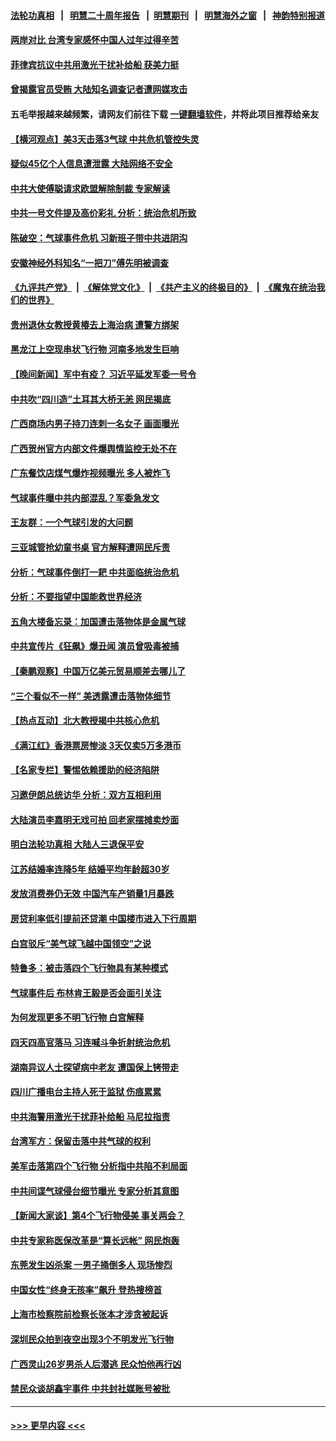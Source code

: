 #### [法轮功真相](https://github.com/gfw-breaker/truth/blob/master/README.md?t=0) &nbsp;&nbsp;|&nbsp;&nbsp; [明慧二十周年报告](https://github.com/gfw-breaker/mh-reports/blob/master/README.md?t=0) &nbsp;&nbsp;|&nbsp;&nbsp;[明慧期刊](https://github.com/gfw-breaker/mh-qikan) &nbsp;&nbsp;|&nbsp;&nbsp; [明慧海外之窗](https://github.com/gfw-breaker/mh-news/blob/master/README.md?t=0) &nbsp;&nbsp;|&nbsp;&nbsp; [神韵特别报道](https://github.com/gfw-breaker/mh-news/blob/master/shenyun.md?t=0)
#### [两岸对比 台湾专家感怀中国人过年过得辛苦](../pages/nsc413/n13929455.md?t=02150043) 
#### [菲律宾抗议中共用激光干扰补给船 获美力挺](../pages/nsc413/n13929657.md?t=02150043) 
#### [曾揭露官员受贿 大陆知名调查记者遭网媒攻击](../pages/nsc413/n13929587.md?t=02150043) 
#### 五毛举报越来越频繁，请网友们前往下载 [一键翻墙软件](https://github.com/gfw-breaker/ssr-accounts)，并将此项目推荐给亲友
#### [【横河观点】美3天击落3气球 中共危机管控失灵](../pages/nsc413/n13929694.md?t=02150043) 
#### [疑似45亿个人信息遭泄露 大陆网络不安全](../pages/nsc413/n13929515.md?t=02150043) 
#### [中共大使傅聪请求欧盟解除制裁 专家解读](../pages/nsc413/n13929204.md?t=02150043) 
#### [中共一号文件提及高价彩礼 分析：统治危机所致](../pages/nsc413/n13929501.md?t=02150043) 
#### [陈破空：气球事件危机 习新班子带中共进阴沟](../pages/nsc413/n13929396.md?t=02150043) 
#### [安徽神经外科知名“一把刀”傅先明被调查](../pages/nsc413/n13929537.md?t=02150043) 
#### [《九评共产党》](https://github.com/begood0513/9ping.md/blob/master/README.md) &nbsp;|&nbsp; [《解体党文化》](../../../../jtdwh.md/blob/master/README.md)  &nbsp;|&nbsp; [《共产主义的终极目的》](../../../../gczydzjmd.md/blob/master/README.md) &nbsp;|&nbsp; [《魔鬼在统治我们的世界》](../../../../mgztzwmdsj.md/blob/master/README.md) 
#### [贵州退休女教授黄椿去上海治病 遭警方绑架](../pages/nsc413/n13929546.md?t=02150043) 
#### [黑龙江上空现串状飞行物 河南多地发生巨响](../pages/nsc413/n13929502.md?t=02150043) 
#### [【晚间新闻】军中有疫？ 习近平延发军委一号令](../pages/nsc413/n13929503.md?t=02150043) 
#### [中共吹“四川造”土耳其大桥无恙 网民揭底](../pages/nsc413/n13929457.md?t=02150043) 
#### [广西商场内男子持刀连刺一名女子 画面曝光](../pages/nsc413/n13929426.md?t=02150043) 
#### [广西贺州官方内部文件爆舆情监控无处不在](../pages/nsc413/n13929391.md?t=02150043) 
#### [广东餐饮店煤气爆炸视频曝光 多人被炸飞](../pages/nsc413/n13929323.md?t=02150043) 
#### [气球事件曝中共内部混乱？军委急发文](../pages/nsc413/n13929343.md?t=02150043) 
#### [王友群：一个气球引发的大问题](../pages/nsc413/n13929207.md?t=02150043) 
#### [三亚城管抢幼童书桌 官方解释遭网民斥责](../pages/nsc413/n13929259.md?t=02150043) 
#### [分析：气球事件倒打一耙 中共面临统治危机](../pages/nsc413/n13929035.md?t=02150043) 
#### [分析：不要指望中国能救世界经济](../pages/nsc413/n13929174.md?t=02150043) 
#### [五角大楼备忘录：加国遭击落物体是金属气球](../pages/nsc413/n13929225.md?t=02150043) 
#### [中共宣传片《狂飙》爆丑闻 演员曾吸毒被捕](../pages/nsc413/n13929227.md?t=02150043) 
#### [【秦鹏观察】中国万亿美元贸易顺差去哪儿了](../pages/nsc413/n13929231.md?t=02150043) 
#### [“三个看似不一样” 美透露遭击落物体细节](../pages/nsc413/n13929144.md?t=02150043) 
#### [【热点互动】北大教授揭中共核心危机](../pages/nsc413/n13929201.md?t=02150043) 
#### [《满江红》香港票房惨淡 3天仅卖5万多港币](../pages/nsc413/n13929190.md?t=02150043) 
#### [【名家专栏】警惕依赖援助的经济陷阱](../pages/nsc413/n13928980.md?t=02150043) 
#### [习邀伊朗总统访华 分析：双方互相利用](../pages/nsc413/n13928889.md?t=02150043) 
#### [大陆演员李嘉明无戏可拍 回老家摆摊卖炒面](../pages/nsc413/n13929153.md?t=02150043) 
#### [明白法轮功真相 大陆人三退保平安](../pages/nsc413/n13928212.md?t=02150043) 
#### [江苏结婚率连降5年 结婚平均年龄超30岁](../pages/nsc413/n13929152.md?t=02150043) 
#### [发放消费券仍无效 中国汽车产销量1月暴跌](../pages/nsc413/n13929160.md?t=02150043) 
#### [房贷利率低引提前还贷潮 中国楼市进入下行周期](../pages/nsc413/n13929147.md?t=02150043) 
#### [白宫驳斥“美气球飞越中国领空”之说](../pages/nsc413/n13929008.md?t=02150043) 
#### [特鲁多：被击落四个飞行物具有某种模式](../pages/nsc413/n13929150.md?t=02150043) 
#### [气球事件后 布林肯王毅是否会面引关注](../pages/nsc413/n13929115.md?t=02150043) 
#### [为何发现更多不明飞行物 白宫解释](../pages/nsc413/n13929133.md?t=02150043) 
#### [四天四高官落马 习连喊斗争折射统治危机](../pages/nsc413/n13929129.md?t=02150043) 
#### [湖南异议人士探望病中老友 遭国保上铐带走](../pages/nsc413/n13929063.md?t=02150043) 
#### [四川广播电台主持人死于监狱 伤痕累累](../pages/nsc413/n13929027.md?t=02150043) 
#### [中共海警用激光干扰菲补给船 马尼拉指责](../pages/nsc413/n13929037.md?t=02150043) 
#### [台湾军方：保留击落中共气球的权利](../pages/nsc413/n13929055.md?t=02150043) 
#### [美军击落第四个飞行物 分析指中共陷不利局面](../pages/nsc413/n13929025.md?t=02150043) 
#### [中共间谍气球侵台细节曝光 专家分析其意图](../pages/nsc413/n13928906.md?t=02150043) 
#### [【新闻大家谈】第4个飞行物侵美 事关两会？](../pages/nsc413/n13928592.md?t=02150043) 
#### [中共专家称医保改革是“算长远帐” 网民炮轰](../pages/nsc413/n13928860.md?t=02150043) 
#### [东莞发生凶杀案 一男子捅倒多人 现场惨烈](../pages/nsc413/n13928902.md?t=02150043) 
#### [中国女性“终身无孩率”飙升 登热搜榜首](../pages/nsc413/n13928873.md?t=02150043) 
#### [上海市检察院前检察长张本才涉贪被起诉](../pages/nsc413/n13928827.md?t=02150043) 
#### [深圳民众拍到夜空出现3个不明发光飞行物](../pages/nsc413/n13928772.md?t=02150043) 
#### [广西灵山26岁男杀人后潜逃 民众怕他再行凶](../pages/nsc413/n13928735.md?t=02150043) 
#### [禁民众谈胡鑫宇事件 中共封社媒账号被批](../pages/nsc413/n13928669.md?t=02150043) 

----
#### [ >>> 更早内容 <<< ](../indexes/nsc413-earlier.md)
